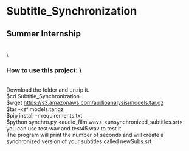 # Subtitle_Synchronization
 ## Summer Internship


\
\

### How to use this project: \
\
Download the folder and unzip it.\
$cd Subtitle_Synchronization \
$wget https://s3.amazonaws.com/audioanalysis/models.tar.gz \
$tar -xzf models.tar.gz \
$pip install -r requirements.txt \
$python synchro.py <audio_film.wav> <unsynchronized_subtitles.srt>  \
you can use test.wav and test45.wav to test it \
The program will print the number of seconds and will create a synchronized version of your subtitles called newSubs.srt
